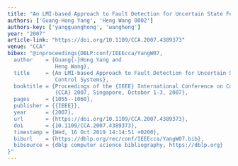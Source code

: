 ```yaml
---
title: "An LMI-based Approach to Fault Detection for Uncertain State Feedback Control Systems"
authors: ['Guang-Hong Yang', 'Heng Wang 0002']
authors-key: ['yangguanghong', 'wangheng']
year: "2007"
article-link: "https://doi.org/10.1109/CCA.2007.4389373"
venue: "CCA"
bibex: "@inproceedings{DBLP:conf/IEEEcca/YangW07,
  author    = {Guang{-}Hong Yang and
               Heng Wang},
  title     = {An LMI-based Approach to Fault Detection for Uncertain State Feedback
               Control Systems},
  booktitle = {Proceedings of the {IEEE} International Conference on Control Applications,
               {CCA} 2007, Singapore, October 1-3, 2007},
  pages     = {1055--1060},
  publisher = {{IEEE}},
  year      = {2007},
  url       = {https://doi.org/10.1109/CCA.2007.4389373},
  doi       = {10.1109/CCA.2007.4389373},
  timestamp = {Wed, 16 Oct 2019 14:14:51 +0200},
  biburl    = {https://dblp.org/rec/conf/IEEEcca/YangW07.bib},
  bibsource = {dblp computer science bibliography, https://dblp.org}
}"
---
```

